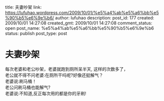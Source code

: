 title: 夫妻吵架
link: https://lufuhao.wordpress.com/2009/10/01/%e5%a4%ab%e5%a6%bb%e5%90%b5%e6%9e%b6/
author: lufuhao
description: 
post_id: 177
created: 2009/10/01 14:27:08
created_gmt: 2009/10/01 14:27:08
comment_status: open
post_name: %e5%a4%ab%e5%a6%bb%e5%90%b5%e6%9e%b6
status: publish
post_type: post

# 夫妻吵架

每次老婆和老公吵架，老婆就跑到厕所呆半天, 这样的次数多了，  
老公就不得不问老婆:在厕所干吗呢?好像还挺解气？  
老婆说:刷马桶！   
老公问刷马桶也能解气?   
老婆说:不知道,反正每次用的都是你的牙刷!